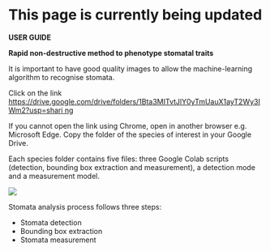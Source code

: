 <h1>This page is currently being updated</h1>



**USER GUIDE** 

**Rapid non-destructive method to phenotype stomatal traits** 

It  is  important  to  have  good  quality  images  to  allow  the  machine-learning  algorithm  to recognise stomata. 

Click on the link [https://drive.google.com/drive/folders/1Bta3MITvtJlY0yTmUauX1ayT2Wy3IWm2?usp=shari ng ](https://drive.google.com/drive/folders/1Bta3MITvtJlY0yTmUauX1ayT2Wy3IWm2?usp=sharing)

If you cannot open the link using Chrome, open in another browser e.g. Microsoft Edge. Copy the folder of the species of interest in your Google Drive. 

Each species folder contains five files: three Google Colab scripts (detection, bounding box extraction and measurement), a detection mode and a measurement model. 

![](Aspose.Words.9d4d3661-095f-42f8-9e2b-670a3f4cbb2c.001.jpeg)

Stomata analysis process follows three steps: 

- Stomata detection 
- Bounding box extraction 
- Stomata measurement 

